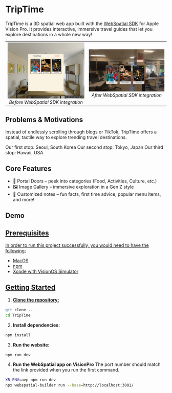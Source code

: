 <h1>TripTime</h1>

TripTime is a 3D spatial web app built with the [WebSpatial SDK](https://github.com/webspatial/sample-techshop) for Apple Vision Pro.
It provides interactive, immersive travel guides that let you explore destinations in a whole new way!

<div align="center" style="width: 100%; max-width: 860px;">
  <table>
    <tr>
      <td align="center">
        <img src="/TripTime/public/images/triptime_simulator.png" width="400"/>
        <em>Before WebSpatial SDK integration</em>
      </td>
      <td align="center">
        <img src="/TripTime/public/images/triptime_visionpro.PNG" width="400"/>
        <em>After WebSpatial SDK integration</em>
      </td>
    </tr>
  </table>
</div>

## Problems & Motivations
Instead of endlessly scrolling through blogs or TikTok, TripTime offers a spatial, tactile way to explore trending travel destinations. 

Our first stop: Seoul, South Korea
Our second stop: Tokyo, Japan
Our third stop: Hawaii, USA

## Core Features
- 🌉 Portal Doors – peek into categories (Food, Activities, Culture, etc.)
- 🖼️ Image Gallery – immersive exploration in a Gen Z style
- 📝 Customized notes – fun facts, first time advice, popular menu items, and more!

## Demo
<a href="https://youtu.be/rlbVBEx7PIE" target="_blank">

## Prerequisites
In order to run this project successfully, you would need to have the following:
- MacOS
- npm
- Xcode with VisionOS Simulator

## Getting Started
1. **Clone the repository:**
```bash
git clone ...
cd TripTime
```

2. **Install dependencies:**
```bash
npm install
```

3. **Run the website:**
```bash
npm run dev
```

4. **Run the WebSpatial app on VisionPro**
The port number should match the link provided when you run the first command.
```bash
XR_ENV=avp npm run dev
npx webspatial-builder run --base=http://localhost:3001/
```
